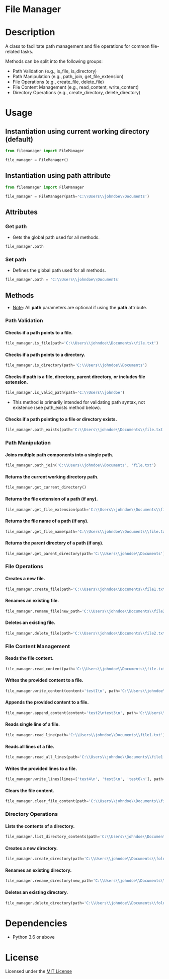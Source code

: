 # File Manager

# Description
A class to facilitate path management and file operations for common file-related tasks.

Methods can be split into the following groups:
- Path Validation (e.g., is_file, is_directory)
- Path Manipulation (e.g., path_join, get_file_extension)
- File Operations (e.g., create_file, delete_file)
- File Content Management (e.g., read_content, write_content)
- Directory Operations (e.g., create_directory, delete_directory)

# Usage
## Instantiation using current working directory (default)
```python
from filemanager import FileManager

file_manager = FileManager()
```

## Instantiation using path attribute
```python
from filemanager import FileManager

file_manager = FileManager(path='C:\\Users\\johndoe\\Documents')
```

## Attributes
### Get path
- Gets the global path used for all methods.
```python
file_manager.path
```

### Set path
- Defines the global path used for all methods.
```python
file_manager.path = 'C:\\Users\\johndoe\\Documents'
```

## Methods
- <ins>Note</ins>: All **path** parameters are optional if using the **path** attribute.
### Path Validation
#### Checks if a path points to a file.
```python
file_manager.is_file(path='C:\\Users\\johndoe\\Documents\\file.txt')
```

#### Checks if a path points to a directory.
```python
file_manager.is_directory(path='C:\\Users\\johndoe\\Documents')
```

#### Checks if path is a file, directory, parent directory, or includes file extension.
```python
file_manager.is_valid_path(path='C:\\Users\\johndoe')
```
- This method is primarily intended for validating path syntax, not existence (see path_exists method below).

#### Checks if a path pointing to a file or directory exists.
```python
file_manager.path_exists(path='C:\\Users\\johndoe\\Documents\\file.txt')
```

### Path Manipulation
#### Joins multiple path components into a single path.
```python
file_manager.path_join('C:\\Users\\johndoe\\Documents', 'file.txt')
```

#### Returns the current working directory path.
```python
file_manager.get_current_directory()
```

#### Returns the file extension of a path (if any).
```python
file_manager.get_file_extension(path='C:\\Users\\johndoe\\Documents\\file.txt')
```

#### Returns the file name of a path (if any).
```python
file_manager.get_file_name(path='C:\\Users\\johndoe\\Documents\\file.txt')
```

#### Returns the parent directory of a path (if any).
```python
file_manager.get_parent_directory(path='C:\\Users\\johndoe\\Documents')
```

### File Operations
#### Creates a new file.
```python
file_manager.create_file(path='C:\\Users\\johndoe\\Documents\\file1.txt')
```

#### Renames an existing file.
```python
file_manager.rename_file(new_path='C:\\Users\\johndoe\\Documents\\file2.txt', path='C:\\Users\\johndoe\\Documents\\file1.txt')
```

#### Deletes an existing file.
```python
file_manager.delete_file(path='C:\\Users\\johndoe\\Documents\\file2.txt')
```

### File Content Management
#### Reads the file content.
```python
file_manager.read_content(path='C:\\Users\\johndoe\\Documents\\file.txt')
```

#### Writes the provided content to a file.
```python
file_manager.write_content(content='test1\n', path='C:\\Users\\johndoe\\Documents\\file1.txt')
```

#### Appends the provided content to a file.
```python
file_manager.append_content(content='test2\ntest3\n', path='C:\\Users\\johndoe\\Documents\\file1.txt')
```

#### Reads single line of a file.
```python
file_manager.read_line(path='C:\\Users\\johndoe\\Documents\\file1.txt')
```

#### Reads all lines of a file.
```python
file_manager.read_all_lines(path='C:\\Users\\johndoe\\Documents\\file1.txt')
```

#### Writes the provided lines to a file.
```python
file_manager.write_lines(lines=['test4\n', 'test5\n', 'test6\n'], path='C:\\Users\\johndoe\\Documents\\file1.txt')
```

#### Clears the file content.
```python
file_manager.clear_file_content(path='C:\\Users\\johndoe\\Documents\\file1.txt')
```

### Directory Operations
#### Lists the contents of a directory.
```python
file_manager.list_directory_contents(path='C:\\Users\\johndoe\\Documents')
```

#### Creates a new directory.
```python
file_manager.create_directory(path='C:\\Users\\johndoe\\Documents\\folder1')
```

#### Renames an existing directory.
```python
file_manager.rename_directory(new_path='C:\\Users\\johndoe\\Documents\\folder2', path='C:\\Users\\johndoe\\Documents\\folder1')
```

#### Deletes an existing directory.
```python
file_manager.delete_directory(path='C:\\Users\\johndoe\\Documents\\folder2')
```

# Dependencies
- Python 3.6 or above

# License
Licensed under the [MIT License](LICENSE)